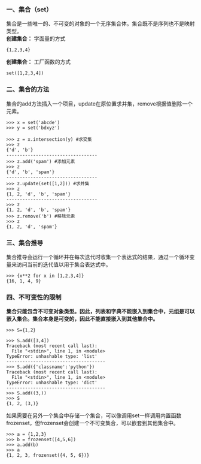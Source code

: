 ### 一、集合（set）
集合是一些唯一的、不可变的对象的一个无序集合体。集合既不是序列也不是映射类型。  
**创建集合：** 字面量的方式  
```
{1,2,3,4}
```
**创建集合：** 工厂函数的方式
```
set([1,2,3,4])
```
### 二、集合的方法
集合的add方法插入一个项目，update在原位置求并集，remove根据值删除一个元素。
```
>>> x = set('abcde')
>>> y = set('bdxyz')

>>> z = x.intersection(y) #求交集
>>> z
{'d', 'b'}
----------------------------------
>>> z.add('spam') #添加元素
>>> z
{'d', 'b', 'spam'}
----------------------------------
>>> z.update(set([1,2])) #求并集
>>> z
{1, 2, 'd', 'b', 'spam'}
----------------------------------
>>> z
{1, 2, 'd', 'b', 'spam'}
>>> z.remove('b') #移除元素
>>> z
{1, 2, 'd', 'spam'}
```
### 三、集合推导  
集合推导会运行一个循环并在每次迭代时收集一个表达式的结果，通过一个循环变量来访问当前的迭代值以用于集合表达式中。  
```
>>> {x**2 for x in [1,2,3,4]}
{16, 1, 4, 9}
```
### 四、不可变性的限制
**集合只能包含不可变对象类型。因此，列表和字典不能嵌入到集合中，元组是可以嵌入集合。集合本身是可变的，因此不能直接嵌入到其他集合中。**
```
>>> S={1,2}

>>> S.add([3,4])
Traceback (most recent call last):
  File "<stdin>", line 1, in <module>
TypeError: unhashable type: 'list'
-------------------------------------
>>> S.add({'classname':'python'})
Traceback (most recent call last):
  File "<stdin>", line 1, in <module>
TypeError: unhashable type: 'dict'
-------------------------------------
>>> S.add((3,))
>>> S
{1, 2, (3,)}
```
如果需要在另外一个集合中存储一个集合，可以像调用set一样调用内置函数frozenset，但frozenset会创建一个不可变集合，可以嵌套到其他集合中。
```
>>> a = {1,2,3}
>>> b = frozenset([4,5,6])
>>> a.add(b)
>>> a
{1, 2, 3, frozenset({4, 5, 6})}
```
